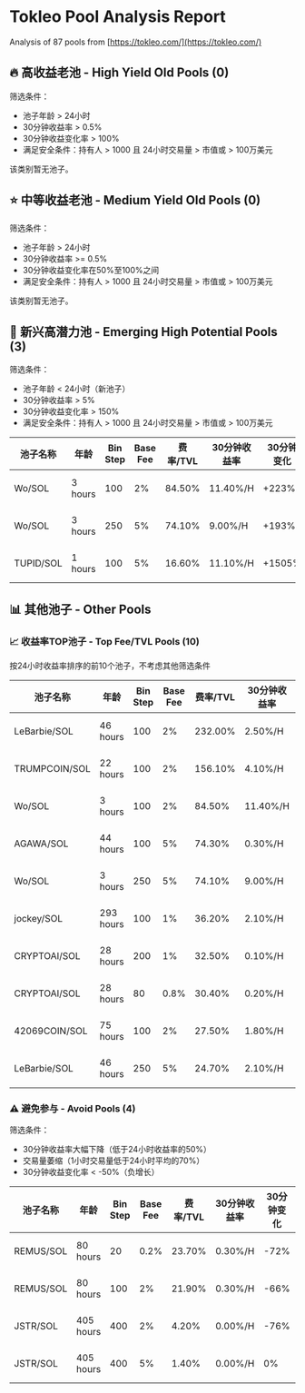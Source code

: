 # Tokleo Pool Analysis Report

Analysis of 87 pools from [https://tokleo.com/](https://tokleo.com/)



## 🔥 高收益老池 - High Yield Old Pools (0)

筛选条件：
- 池子年龄 > 24小时
- 30分钟收益率 > 0.5%
- 30分钟收益变化率 > 100%
- 满足安全条件：持有人 > 1000 且 24小时交易量 > 市值或 > 100万美元

该类别暂无池子。


## ⭐ 中等收益老池 - Medium Yield Old Pools (0)

筛选条件：
- 池子年龄 > 24小时
- 30分钟收益率 >= 0.5%
- 30分钟收益变化率在50%至100%之间
- 满足安全条件：持有人 > 1000 且 24小时交易量 > 市值或 > 100万美元

该类别暂无池子。


## 🌊 新兴高潜力池 - Emerging High Potential Pools (3)

筛选条件：
- 池子年龄 < 24小时（新池子）
- 30分钟收益率 > 5%
- 30分钟收益变化率 > 150%
- 满足安全条件：持有人 > 1000 且 24小时交易量 > 市值或 > 100万美元

| 池子名称 | 年龄 | Bin Step | Base Fee | 费率/TVL | 30分钟收益率 | 30分钟变化 | 1H变化率 | 链接 |
| ---- | --- | -------- | -------- | ------- | -------- | ---------- | -------- | ----- |
| Wo/SOL | 3 hours | 100 | 2% | 84.50% | 11.40%/H | +223% | +483% | [Meteora](https://app.meteora.ag/dlmm/BU7aAYfWYaWozh7BoAASpQXK6LbrPhBJxtt6beid1B61)<br>[GMGN](https://gmgn.ai/sol/token/76RZeKinKT3jRx7aQZsV8TuDfB31f9HAQLwqp4Vcpump)<br>[GeckoTerminal](https://www.geckoterminal.com/solana/pools/76RZeKinKT3jRx7aQZsV8TuDfB31f9HAQLwqp4Vcpump) |
| Wo/SOL | 3 hours | 250 | 5% | 74.10% | 9.00%/H | +193% | +429% | [Meteora](https://app.meteora.ag/dlmm/BxZ2UyYX6jsatahYFnPWCiKXQZZthb2cLTihThxnRcUQ)<br>[GMGN](https://gmgn.ai/sol/token/76RZeKinKT3jRx7aQZsV8TuDfB31f9HAQLwqp4Vcpump)<br>[GeckoTerminal](https://www.geckoterminal.com/solana/pools/76RZeKinKT3jRx7aQZsV8TuDfB31f9HAQLwqp4Vcpump) |
| TUPID/SOL | 1 hours | 100 | 5% | 16.60% | 11.10%/H | +1505% | +2043% | [Meteora](https://app.meteora.ag/dlmm/9rMY2znf9wkHgRQjdjhbH5PCMKSBD9Q7hkq2M7hfBdVB)<br>[GMGN](https://gmgn.ai/sol/token/5xjVQYk7BAWt8cQjNDsxc4cpnQpzTTJNx7XbTd5Kpump)<br>[GeckoTerminal](https://www.geckoterminal.com/solana/pools/5xjVQYk7BAWt8cQjNDsxc4cpnQpzTTJNx7XbTd5Kpump) |


## 📊 其他池子 - Other Pools

### 📈 收益率TOP池子 - Top Fee/TVL Pools (10)

按24小时收益率排序的前10个池子，不考虑其他筛选条件

| 池子名称 | 年龄 | Bin Step | Base Fee | 费率/TVL | 30分钟收益率 | 30分钟变化 | 1H变化率 | 链接 |
| ---- | --- | -------- | -------- | ------- | -------- | ---------- | -------- | ----- |
| LeBarbie/SOL | 46 hours | 100 | 2% | 232.00% | 2.50%/H | -75% | -67% | [Meteora](https://app.meteora.ag/dlmm/BSc1hxX9X3YYutzWF1FPLCsTPtyVnuVh1Y3D6iba5BFE)<br>[GMGN](https://gmgn.ai/sol/token/6PPswxTsFHuEZPTuarS2xDeCGqefG3wTs2pK8upnpump)<br>[GeckoTerminal](https://www.geckoterminal.com/solana/pools/6PPswxTsFHuEZPTuarS2xDeCGqefG3wTs2pK8upnpump) |
| TRUMPCOIN/SOL | 22 hours | 100 | 2% | 156.10% | 4.10%/H | -37% | -20% | [Meteora](https://app.meteora.ag/dlmm/GF4NHQJ2GvN3ZdXiSVSXiC4jGhMmCXVFVhkYvfWkr6W5)<br>[GMGN](https://gmgn.ai/sol/token/8kKdLb7tWxuZHCyt9mx83Ei8pV9YTWJULMLcFWuqpump)<br>[GeckoTerminal](https://www.geckoterminal.com/solana/pools/8kKdLb7tWxuZHCyt9mx83Ei8pV9YTWJULMLcFWuqpump) |
| Wo/SOL | 3 hours | 100 | 2% | 84.50% | 11.40%/H | +223% | +483% | [Meteora](https://app.meteora.ag/dlmm/BU7aAYfWYaWozh7BoAASpQXK6LbrPhBJxtt6beid1B61)<br>[GMGN](https://gmgn.ai/sol/token/76RZeKinKT3jRx7aQZsV8TuDfB31f9HAQLwqp4Vcpump)<br>[GeckoTerminal](https://www.geckoterminal.com/solana/pools/76RZeKinKT3jRx7aQZsV8TuDfB31f9HAQLwqp4Vcpump) |
| AGAWA/SOL | 44 hours | 100 | 5% | 74.30% | 0.30%/H | -91% | -94% | [Meteora](https://app.meteora.ag/dlmm/Au9f3BWPUfFqzZVSYBy3UtfAHp6gVKqfVrweXEsnkE4X)<br>[GMGN](https://gmgn.ai/sol/token/DH4MqNmSR7rSY1zLiEaszx8cyDPCNgTWWTm4w8TMpump)<br>[GeckoTerminal](https://www.geckoterminal.com/solana/pools/DH4MqNmSR7rSY1zLiEaszx8cyDPCNgTWWTm4w8TMpump) |
| Wo/SOL | 3 hours | 250 | 5% | 74.10% | 9.00%/H | +193% | +429% | [Meteora](https://app.meteora.ag/dlmm/BxZ2UyYX6jsatahYFnPWCiKXQZZthb2cLTihThxnRcUQ)<br>[GMGN](https://gmgn.ai/sol/token/76RZeKinKT3jRx7aQZsV8TuDfB31f9HAQLwqp4Vcpump)<br>[GeckoTerminal](https://www.geckoterminal.com/solana/pools/76RZeKinKT3jRx7aQZsV8TuDfB31f9HAQLwqp4Vcpump) |
| jockey/SOL | 293 hours | 100 | 1% | 36.20% | 2.10%/H | +42% | +60% | [Meteora](https://app.meteora.ag/dlmm/FR6Re2TX82pw64UAB9hxGi5Yq2ksZWLXGBjJ2Cw21x26)<br>[GMGN](https://gmgn.ai/sol/token/B91Nyc6SnWqr5DRR34eEMKuZrWh4zBhW9VhX4UNLpump)<br>[GeckoTerminal](https://www.geckoterminal.com/solana/pools/B91Nyc6SnWqr5DRR34eEMKuZrWh4zBhW9VhX4UNLpump) |
| CRYPTOAI/SOL | 28 hours | 200 | 1% | 32.50% | 0.10%/H | -93% | -86% | [Meteora](https://app.meteora.ag/dlmm/XWjajhFZJ97fbmqrgo75e6VckPHBCUwziQ53gwuQGdy)<br>[GMGN](https://gmgn.ai/sol/token/12You7a9CKuEH6QMdjqX2Wuvxo8bkGjK4YEDngmiGsub)<br>[GeckoTerminal](https://www.geckoterminal.com/solana/pools/12You7a9CKuEH6QMdjqX2Wuvxo8bkGjK4YEDngmiGsub) |
| CRYPTOAI/SOL | 28 hours | 80 | 0.8% | 30.40% | 0.20%/H | -88% | -85% | [Meteora](https://app.meteora.ag/dlmm/83YyQdXEwEnTybXu3kMBWkhicBoLRR1HD89efkd2Sd1m)<br>[GMGN](https://gmgn.ai/sol/token/12You7a9CKuEH6QMdjqX2Wuvxo8bkGjK4YEDngmiGsub)<br>[GeckoTerminal](https://www.geckoterminal.com/solana/pools/12You7a9CKuEH6QMdjqX2Wuvxo8bkGjK4YEDngmiGsub) |
| 42069COIN/SOL | 75 hours | 100 | 2% | 27.50% | 1.80%/H | +59% | +36% | [Meteora](https://app.meteora.ag/dlmm/8e9T9yxucxV6HXQmVLdxohV24ZUpWmAV7iHfowibACFQ)<br>[GMGN](https://gmgn.ai/sol/token/5CxtvaR1SskwLxfzHGurx8Enu8bgSTPyWF3YP4sWpump)<br>[GeckoTerminal](https://www.geckoterminal.com/solana/pools/5CxtvaR1SskwLxfzHGurx8Enu8bgSTPyWF3YP4sWpump) |
| LeBarbie/SOL | 46 hours | 250 | 5% | 24.70% | 2.10%/H | +104% | +110% | [Meteora](https://app.meteora.ag/dlmm/9MXZNqnXu5jmS3DuAwuiz4wuuNnMtApekfiBtdSJZKF4)<br>[GMGN](https://gmgn.ai/sol/token/6PPswxTsFHuEZPTuarS2xDeCGqefG3wTs2pK8upnpump)<br>[GeckoTerminal](https://www.geckoterminal.com/solana/pools/6PPswxTsFHuEZPTuarS2xDeCGqefG3wTs2pK8upnpump) |


### ⚠️ 避免参与 - Avoid Pools (4)

筛选条件：
- 30分钟收益率大幅下降（低于24小时收益率的50%）
- 交易量萎缩（1小时交易量低于24小时平均的70%）
- 30分钟收益变化率 < -50%（负增长）

| 池子名称 | 年龄 | Bin Step | Base Fee | 费率/TVL | 30分钟收益率 | 30分钟变化 | 1H变化率 | 链接 |
| ---- | --- | -------- | -------- | ------- | -------- | ---------- | -------- | ----- |
| REMUS/SOL | 80 hours | 20 | 0.2% | 23.70% | 0.30%/H | -72% | -80% | [Meteora](https://app.meteora.ag/dlmm/2VyXbCR3gnesufuracNGDdhsLFfrMSsJrSBygh8JN94T)<br>[GMGN](https://gmgn.ai/sol/token/EiKZAWphC65hFKz9kygWgKGcRZUGgdMmH2zSPtbGpump)<br>[GeckoTerminal](https://www.geckoterminal.com/solana/pools/EiKZAWphC65hFKz9kygWgKGcRZUGgdMmH2zSPtbGpump) |
| REMUS/SOL | 80 hours | 100 | 2% | 21.90% | 0.30%/H | -66% | -67% | [Meteora](https://app.meteora.ag/dlmm/2RKvewsKZdPJmexTDC9MExEfnZAv1d4wctak9GDWrgNY)<br>[GMGN](https://gmgn.ai/sol/token/EiKZAWphC65hFKz9kygWgKGcRZUGgdMmH2zSPtbGpump)<br>[GeckoTerminal](https://www.geckoterminal.com/solana/pools/EiKZAWphC65hFKz9kygWgKGcRZUGgdMmH2zSPtbGpump) |
| JSTR/SOL | 405 hours | 400 | 2% | 4.20% | 0.00%/H | -76% | 0% | [Meteora](https://app.meteora.ag/dlmm/C8hAhQxYfDQ4noHLTFZqRFAycj8z7miK1jn4biJEXuxG)<br>[GMGN](https://gmgn.ai/sol/token/HrevD5UrqgEGBeiNuddMJfKaMUvAyoNCpASPjaMqJuTN)<br>[GeckoTerminal](https://www.geckoterminal.com/solana/pools/HrevD5UrqgEGBeiNuddMJfKaMUvAyoNCpASPjaMqJuTN) |
| JSTR/SOL | 405 hours | 400 | 5% | 1.40% | 0.00%/H | 0% | 0% | [Meteora](https://app.meteora.ag/dlmm/94qTMi7B3HUJMYfCf6uKuvxp8vvw5kj5RX7bp1LYH1yw)<br>[GMGN](https://gmgn.ai/sol/token/HrevD5UrqgEGBeiNuddMJfKaMUvAyoNCpASPjaMqJuTN)<br>[GeckoTerminal](https://www.geckoterminal.com/solana/pools/HrevD5UrqgEGBeiNuddMJfKaMUvAyoNCpASPjaMqJuTN) |
